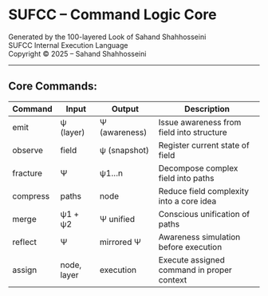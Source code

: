 # SUFCC – Command Logic Core

Generated by the 100-layered Look of Sahand Shahhosseini  
SUFCC Internal Execution Language  
Copyright © 2025 – Sahand Shahhosseini

---

## Core Commands:

| Command    | Input       | Output        | Description                                  |
|------------|-------------|---------------|----------------------------------------------|
| emit       | ψ (layer)   | Ψ (awareness) | Issue awareness from field into structure    |
| observe    | field       | ψ (snapshot)  | Register current state of field              |
| fracture   | Ψ           | ψ1…n          | Decompose complex field into paths           |
| compress   | paths       | node          | Reduce field complexity into a core idea     |
| merge      | ψ1 + ψ2     | Ψ unified     | Conscious unification of paths               |
| reflect    | Ψ           | mirrored Ψ    | Awareness simulation before execution        |
| assign     | node, layer | execution     | Execute assigned command in proper context   |
